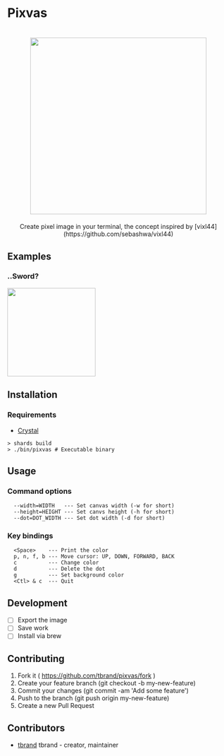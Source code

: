 # Pixvas

<h1 align="center">
    <img src="https://user-images.githubusercontent.com/3483230/31853739-c2c08dd6-b6c8-11e7-94c1-8592118b0516.png" width="400"/>
</h1>

<p align="center">
    Create pixel image in your terminal, the concept inspired by [vixl44](https://github.com/sebashwa/vixl44)
</p>

## Examples

### ..Sword?
<img src="https://user-images.githubusercontent.com/3483230/31853792-dd1227de-b6c9-11e7-8ad0-e3542bc1d23d.gif" width="200"/>

## Installation

### Requirements
 - [Crystal](https://github.com/crystal-lang/crystal)

```
> shards build
> ./bin/pixvas # Executable binary
```

## Usage

### Command options
```
  --width=WIDTH   --- Set canvas width (-w for short)
  --height=HEIGHT --- Set canvs height (-h for short)
  --dot=DOT_WIDTH --- Set dot width (-d for short)
```

### Key bindings
```
  <Space>    --- Print the color
  p, n, f, b --- Move cursor: UP, DOWN, FORWARD, BACK
  c          --- Change color
  d          --- Delete the dot
  g          --- Set background color
  <Ctl> & c  --- Quit
```

## Development
- [ ] Export the image
- [ ] Save work
- [ ] Install via brew

## Contributing

1. Fork it ( https://github.com/tbrand/pixvas/fork )
2. Create your feature branch (git checkout -b my-new-feature)
3. Commit your changes (git commit -am 'Add some feature')
4. Push to the branch (git push origin my-new-feature)
5. Create a new Pull Request

## Contributors

- [tbrand](https://github.com/tbrand) tbrand - creator, maintainer
